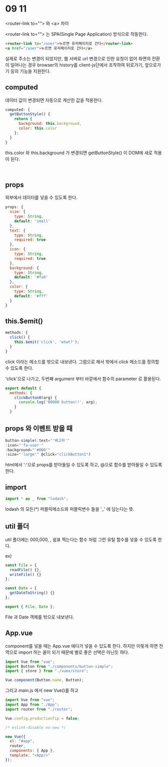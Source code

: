 # 09 11

\<router-link to=""> 와 \<a> 차이
<br>

\<router-link to=""> 는 SPA(Single Page Application) 방식으로 작동한다.

```html
<router-link to="/user">누르면 유저페이지로 간다</router-link>
<a href="/user">누르면 유저페이지로 간다</a>
```

실제로 주소는 변경이 되었지만, 웹 서버로 url 변경으로 인한 요청이 없어 화면의 전환이 일어나는 경우 browser의 history를 client-js단에서 조작하여 뒤로가기, 앞으로가기 등의 기능을 지원한다.
<br>

## computed

데이터 값이 변경되면 자동으로 계산한 값을 적용한다.

```javascript
computed: {
  getButtonStyle() {
    return {
      background: this.background,
	  color: this.color
    };
  }
}
```

this.color 와 this.background 가 변경되면 getButtonStyle() 이 DOM에 새로 적용이 된다.

<br>

## props

외부에서 데이터를 넣을 수 있도록 한다.

```javascript
props: {
  size: {
    type: String,
    default: 'small'
  },
  text: {
    type: String,
    required: true
  },
  icon: {
    type: String,
    required: true
  },
  background: {
    type: String,
    default: '#fa0'
  },
  color: {
    type: String,
    default: '#fff'
  }
}
```

## this.\$emit()

```javascript
methods: {
  click() {
    this.$emit('click', 'wtwt?');
  }
}
```

click 이라는 메소드를 밖으로 내보낸다.
그럼으로 해서 밖에서 click 메소드를 정의할 수 있도록 한다.
<br>

'click'으로 나가고, 두번째 argument 부터 바깥에서 함수의 parameter 로 활용된다.

```javascript
export default {
  methods: {
    clickButton0(arg) {
      console.log('00000 button!!', arg);
    }
  }
```

## props 와 이벤트 받을 때

```javascript
button-simple(:text="'배고파'"
:icon="'fa-user'"
:background="'#000'"
:size="'large'" @click="clickButton1")
```

html에서 ':'으로 props를 받아들일 수 있도록 하고,
@으로 함수를 받아들일 수 있도록 한다.

## import

```javascript
import * as _ from "lodash";
```

lodash 의 모든(\*) 퍼블릭메소드와 퍼블릭변수 들을 '\_' 에 담는다는 뜻.

## util 폴더

util 폴더에는 000,000, , 쉼표 찍는다는 함수 처럼 그런 유틸 함수를 넣을 수 있도록 한다.

ex)

```javascript
const File = {
  readFile() {},
  writeFile() {}
};

const Date = {
  getDateToString() {}
};

export { File, Date };
```

File 과 Date 객체를 밖으로 내보낸다.

## App.vue

component를 넣을 때는 App.vue 에다가 넣을 수 있도록 한다.
하지만 이렇게 하면 전역으로 import 하는 꼴이 되기 때문에 별로 좋은 선택은 아닌듯 하다.

```javascript
import Vue from "vue";
import Button from "./components/button-simple";
import { store } from "./vuex/store";

Vue.component(Button.name, Button);
```

그리고
main.js 에서 new Vue()를 하고

```javascript
import Vue from "vue";
import App from "./App";
import router from "./router";

Vue.config.productionTip = false;

/* eslint-disable no-new */

new Vue({
  el: "#app",
  router,
  components: { App },
  template: "<App/>"
});
```

